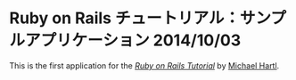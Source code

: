 # Ruby on Rails チュートリアル：サンプルアプリケーション 2014/10/03

This is the first application for the
[*Ruby on Rails Tutorial*](http://railstutorial.jp/)
by [Michael Hartl](http://michaelhartl.com/).
